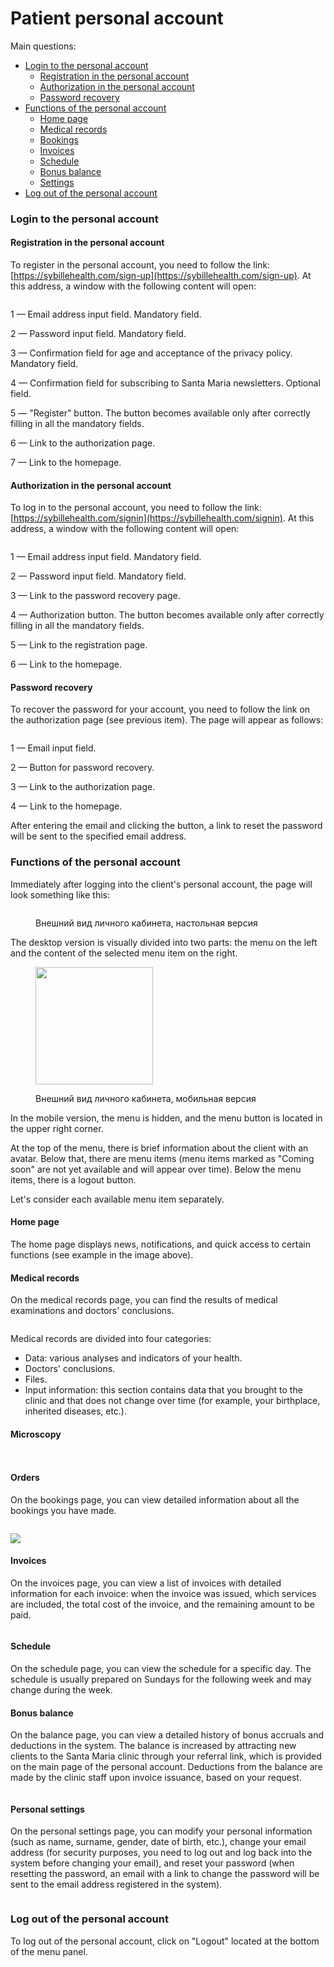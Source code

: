 # Patient personal account

Main questions:

* [Login to the personal account](lichnyi-kabinet-pacienta.md#login-to-the-personal-account)
  * [Registration in the personal account](lichnyi-kabinet-pacienta.md#registration-in-the-personal-account)
  * [Authorization in the personal account](lichnyi-kabinet-pacienta.md#authorization-in-the-personal-account)
  * [Password recovery](lichnyi-kabinet-pacienta.md#password-recovery)
* [Functions of the personal account](lichnyi-kabinet-pacienta.md#functions-of-the-personal-account)
  * [Home page](lichnyi-kabinet-pacienta.md#home-page)
  * [Medical records](lichnyi-kabinet-pacienta.md#medical-records)
  * [Bookings](lichnyi-kabinet-pacienta.md#orders)
  * [Invoices](lichnyi-kabinet-pacienta.md#invoices)
  * [Schedule](lichnyi-kabinet-pacienta.md#schedule)
  * [Bonus balance](lichnyi-kabinet-pacienta.md#bonus-balance)
  * [Settings](lichnyi-kabinet-pacienta.md#personal-settings)
* [Log out of the personal account](lichnyi-kabinet-pacienta.md#log-out-of-the-personal-account)

### Login to the personal account

#### Registration in the personal account

To register in the personal account, you need to follow the link: [https://sybillehealth.com/sign-up](https://sybillehealth.com/sign-up). At this address, a window with the following content will open:

<figure><img src="../../.gitbook/assets/Screenshot 2023-05-29 at 16.15.25.png" alt=""><figcaption></figcaption></figure>

1 — Email address input field. Mandatory field.

2 — Password input field. Mandatory field.

3 — Confirmation field for age and acceptance of the privacy policy. Mandatory field.

4 — Confirmation field for subscribing to Santa Maria newsletters. Optional field.

5 — "Register" button. The button becomes available only after correctly filling in all the mandatory fields.

6 — Link to the authorization page.

7 — Link to the homepage.

#### Authorization in the personal account

To log in to the personal account, you need to follow the link: [https://sybillehealth.com/signin](https://sybillehealth.com/signin). At this address, a window with the following content will open:

<figure><img src="../../.gitbook/assets/Screenshot 2023-05-29 at 16.26.14.png" alt=""><figcaption></figcaption></figure>

1 — Email address input field. Mandatory field.

2 — Password input field. Mandatory field.

3 — Link to the password recovery page.

4 — Authorization button. The button becomes available only after correctly filling in all the mandatory fields.

5 — Link to the registration page.

6 — Link to the homepage.

#### Password recovery

To recover the password for your account, you need to follow the link on the authorization page (see previous item). The page will appear as follows:

<figure><img src="../../.gitbook/assets/Screenshot 2023-05-29 at 16.31.19 (1).png" alt=""><figcaption></figcaption></figure>

1 — Email input field.

2 — Button for password recovery.

3 — Link to the authorization page.

4 — Link to the homepage.

After entering the email and clicking the button, a link to reset the password will be sent to the specified email address.

### Functions of the personal account

Immediately after logging into the client's personal account, the page will look something like this:

<figure><img src="../../.gitbook/assets/Screenshot 2023-05-29 at 16.37.52.png" alt=""><figcaption><p>Внешний вид личного кабинета, настольная версия </p></figcaption></figure>

The desktop version is visually divided into two parts: the menu on the left and the content of the selected menu item on the right.

<figure><img src="../../.gitbook/assets/Screenshot 2023-05-29 at 16.40.59.png" alt="" width="188"><figcaption><p>Внешний вид личного кабинета, мобильная версия </p></figcaption></figure>

In the mobile version, the menu is hidden, and the menu button is located in the upper right corner.

At the top of the menu, there is brief information about the client with an avatar. Below that, there are menu items (menu items marked as "Coming soon" are not yet available and will appear over time). Below the menu items, there is a logout button.

Let's consider each available menu item separately.

#### Home page

The home page displays news, notifications, and quick access to certain functions (see example in the image above).

#### Medical records

On the medical records page, you can find the results of medical examinations and doctors' conclusions.

<figure><img src="../../.gitbook/assets/image (7) (3).png" alt=""><figcaption></figcaption></figure>

Medical records are divided into four categories:

* Data: various analyses and indicators of your health.
* Doctors' conclusions.
* Files.
* Input information: this section contains data that you brought to the clinic and that does not change over time (for example, your birthplace, inherited diseases, etc.).

#### Microscopy

<figure><img src="../../.gitbook/assets/image (32).png" alt=""><figcaption></figcaption></figure>

<figure><img src="../../.gitbook/assets/image (31).png" alt=""><figcaption></figcaption></figure>

#### Orders

On the bookings page, you can view detailed information about all the bookings you have made.

<figure><img src="../../.gitbook/assets/image (1).png" alt=""><figcaption></figcaption></figure>

![](<../../.gitbook/assets/sybillehealth.com\_profile\_orders\_view (1).png>)

#### Invoices

On the invoices page, you can view a list of invoices with detailed information for each invoice: when the invoice was issued, which services are included, the total cost of the invoice, and the remaining amount to be paid.

<figure><img src="../../.gitbook/assets/image (5).png" alt=""><figcaption></figcaption></figure>

#### Schedule

On the schedule page, you can view the schedule for a specific day. The schedule is usually prepared on Sundays for the following week and may change during the week.

#### Bonus balance

On the balance page, you can view a detailed history of bonus accruals and deductions in the system. The balance is increased by attracting new clients to the Santa Maria clinic through your referral link, which is provided on the main page of the personal account. Deductions from the balance are made by the clinic staff upon invoice issuance, based on your request.

<figure><img src="../../.gitbook/assets/image (6).png" alt=""><figcaption></figcaption></figure>

#### Personal settings

On the personal settings page, you can modify your personal information (such as name, surname, gender, date of birth, etc.), change your email address (for security purposes, you need to log out and log back into the system before changing your email), and reset your password (when resetting the password, an email with a link to change the password will be sent to the email address registered in the system).

<figure><img src="../../.gitbook/assets/image (11).png" alt=""><figcaption></figcaption></figure>

### Log out of the personal account

To log out of the personal account, click on "Logout" located at the bottom of the menu panel.
